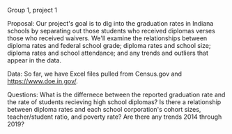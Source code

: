 Group 1, project 1 

Proposal:
Our project's goal is to dig into the graduation rates in Indiana schools by separating out those students who received diplomas verses those who received waivers.
We'll examine the relationships between diploma rates and federal school grade; diploma rates and school size; diploma rates and school attendance; and any trends and
outliers that appear in the data.

Data:
So far, we have Excel files pulled from Census.gov and https://www.doe.in.gov/.

Questions:
What is the differnece between the reported graduation rate and the rate of students recieving high school diplomas?
Is there a relationship between diploma rates and each school corporation's cohort sizes, teacher/student ratio, and poverty rate?
Are there any trends 2014 through 2019?
